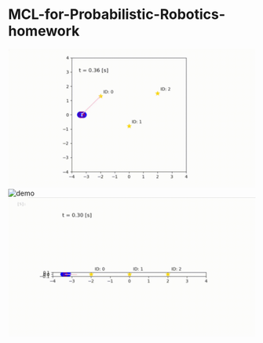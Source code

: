 # MCL-for-Probabilistic-Robotics-homework
![demo](https://github.com/dynepanch/MCL-for-Probabilistic-Robotics-homework/blob/main/gif/left_to_right.gif)
![demo](https://github.com/dynepanch/MCL-for-Probabilistic-Robotics-homework/blob/main/gif/left_to_right_to_left.gif)
![demo](https://github.com/dynepanch/MCL-for-Probabilistic-Robotics-homework/blob/main/gif/line.gif)